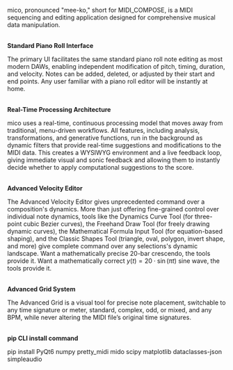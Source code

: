 mico, pronounced "mee-ko," short for MIDI_COMPOSE, is a MIDI sequencing and editing application designed for comprehensive musical data manipulation.
<br>
<br>

**Standard Piano Roll Interface**

The primary UI facilitates the same standard piano roll note editing as most modern DAWs, enabling independent modification of pitch, timing, duration, and velocity. Notes can be added, deleted, or adjusted by their start and end points. Any user familiar with a piano roll editor will be instantly at home.
<br>
<br>

**Real-Time Processing Architecture**

mico uses a real-time, continuous processing model that moves away from traditional, menu-driven workflows. All features, including analysis, transformations, and generative functions, run in the background as dynamic filters that provide real-time suggestions and modifications to the MIDI data. This creates a WYSIWYG environment and a live feedback loop, giving immediate visual and sonic feedback and allowing them to instantly decide whether to apply computational suggestions to the score.
<br>
<br>

**Advanced Velocity Editor**

The Advanced Velocity Editor gives unprecedented command over a composition's dynamics. More than just offering fine-grained control over individual note dynamics, tools like the Dynamics Curve Tool (for three-point cubic Bezier curves), the Freehand Draw Tool (for freely drawing dynamic curves), the Mathematical Formula Input Tool (for equation-based shaping), and the Classic Shapes Tool (triangle, oval, polygon, invert shape, and more) give complete command over any selections's dynamic landscape. Want a mathematically precise 20-bar crescendo, the tools provide it. Want a mathematically correct
$y(t) = 20 \cdot \sin(\pi t)$
sine wave, the tools provide it. 
<br>
<br>

**Advanced Grid System**

The Advanced Grid is a visual tool for precise note placement, switchable to any time signature or meter, standard, complex, odd, or mixed, and any BPM, while never altering the MIDI file’s original time signatures.
<br>
<br>

**pip CLI install command**

pip install PyQt6 numpy pretty_midi mido scipy matplotlib dataclasses-json simpleaudio
